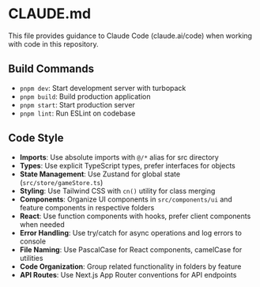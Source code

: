 # CLAUDE.md

This file provides guidance to Claude Code (claude.ai/code) when working with code in this repository.

## Build Commands
- `pnpm dev`: Start development server with turbopack
- `pnpm build`: Build production application
- `pnpm start`: Start production server
- `pnpm lint`: Run ESLint on codebase

## Code Style
- **Imports**: Use absolute imports with `@/*` alias for src directory
- **Types**: Use explicit TypeScript types, prefer interfaces for objects
- **State Management**: Use Zustand for global state (`src/store/gameStore.ts`)
- **Styling**: Use Tailwind CSS with `cn()` utility for class merging
- **Components**: Organize UI components in `src/components/ui` and feature components in respective folders
- **React**: Use function components with hooks, prefer client components when needed
- **Error Handling**: Use try/catch for async operations and log errors to console
- **File Naming**: Use PascalCase for React components, camelCase for utilities
- **Code Organization**: Group related functionality in folders by feature
- **API Routes**: Use Next.js App Router conventions for API endpoints